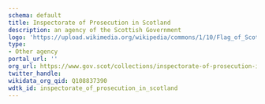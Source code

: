 ```yaml
---
schema: default
title: Inspectorate of Prosecution in Scotland
description: an agency of the Scottish Government
logo: 'https://upload.wikimedia.org/wikipedia/commons/1/10/Flag_of_Scotland.svg'
type:
- Other agency
portal_url: ''
org_url: https://www.gov.scot/collections/inspectorate-of-prosecution-in-scotland
twitter_handle: 
wikidata_org_qid: Q108837390
wdtk_id: inspectorate_of_prosecution_in_scotland
---
```

